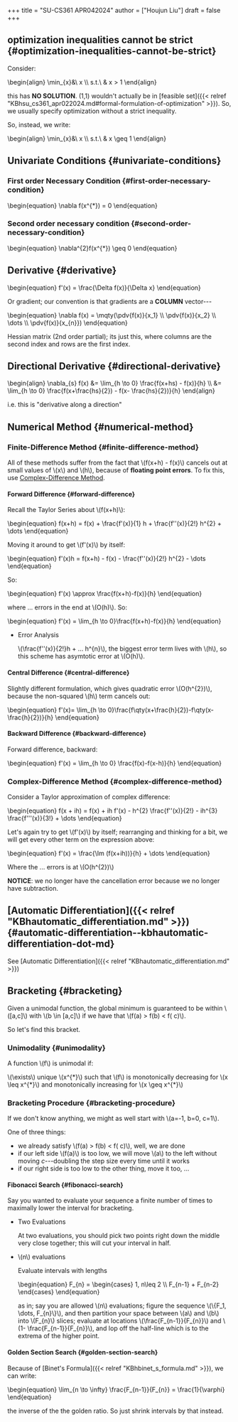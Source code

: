 +++
title = "SU-CS361 APR042024"
author = ["Houjun Liu"]
draft = false
+++

## optimization inequalities cannot be strict {#optimization-inequalities-cannot-be-strict}

Consider:

\begin{align}
\min\_{x}&\ x \\\\
s.t.\ & x > 1
\end{align}

this has **NO SOLUTION**. (1,1) wouldn't actually be in [feasible set]({{< relref "KBhsu_cs361_apr022024.md#formal-formulation-of-optimization" >}}). So, we usually specify optimization without a strict inequality.

So, instead, we write:

\begin{align}
\min\_{x}&\ x \\\\
s.t.\ & x \geq  1
\end{align}


## Univariate Conditions {#univariate-conditions}


### First order Necessary Condition {#first-order-necessary-condition}

\begin{equation}
\nabla f(x^{\*}) = 0
\end{equation}


### Second order necessary condition {#second-order-necessary-condition}

\begin{equation}
\nabla^{2}f(x^{\*}) \geq 0
\end{equation}


## Derivative {#derivative}

\begin{equation}
f'(x) = \frac{\Delta f(x)}{\Delta x}
\end{equation}

Or gradient; our convention is that gradients are a **COLUMN** vector---

\begin{equation}
\nabla f(x) = \mqty(\pdv{f(x)}{x\_1} \\\ \pdv{f(x)}{x\_2} \\\ \dots \\\ \pdv{f(x)}{x\_{n}})
\end{equation}

Hessian matrix (2nd order partial); its just this, where columns are the second index and rows are the first index.


## Directional Derivative {#directional-derivative}

\begin{align}
\nabla\_{s} f(x) &= \lim\_{h \to 0} \frac{f(x+hs) - f(x)}{h}  \\\\
&= \lim\_{h \to 0} \frac{f(x+\frac{hs}{2}) - f(x- \frac{hs}{2})}{h}
\end{align}

i.e. this is "derivative along a direction"


## Numerical Method {#numerical-method}


### Finite-Difference Method {#finite-difference-method}

All of these methods suffer from the fact that \\(f(x+h) - f(x)\\) cancels out at small values of \\(x\\) and \\(h\\), because of **floating point errors**. To fix this, use [Complex-Difference Method](#complex-difference-method).


#### Forward Difference {#forward-difference}

Recall the Taylor Series about \\(f(x+h)\\):

\begin{equation}
f(x+h) = f(x) + \frac{f'(x)}{1} h + \frac{f''(x)}{2!} h^{2} + \dots
\end{equation}

Moving it around to get \\(f'(x)\\) by itself:

\begin{equation}
f'(x)h = f(x+h) - f(x) - \frac{f''(x)}{2!} h^{2} - \dots
\end{equation}

So:

\begin{equation}
f'(x) \approx \frac{f(x+h)-f(x)}{h}
\end{equation}

where $...$ errors in the end at \\(O(h)\\). So:

\begin{equation}
f'(x) = \lim\_{h \to 0}\frac{f(x+h)-f(x)}{h}
\end{equation}

<!--list-separator-->

-  Error Analysis

    \\(\frac{f''(x)}{2!}h + ... h^{n}\\), the biggest error term lives with \\(h\\), so this scheme has asymtotic error at \\(O(h)\\).


#### Central Difference {#central-difference}

Slightly different formulation, which gives quadratic error \\(O(h^{2})\\), because the non-squared \\(h\\) term cancels out:

\begin{equation}
f'(x)= \lim\_{h \to 0}\frac{f\qty(x+\frac{h}{2})-f\qty(x-\frac{h}{2})}{h}
\end{equation}


#### Backward Difference {#backward-difference}

Forward difference, backward:

\begin{equation}
f'(x) = \lim\_{h \to 0} \frac{f(x)-f(x-h)}{h}
\end{equation}


### Complex-Difference Method {#complex-difference-method}

Consider a Taylor approximation of complex difference:

\begin{equation}
f(x + ih) = f(x) + ih f'(x) - h^{2} \frac{f''(x)}{2!} - ih^{3} \frac{f'''(x)}{3!} + \dots
\end{equation}

Let's again try to get \\(f'(x)\\) by itself; rearranging and thinking for a bit, we will get every other term on the expression above:

\begin{equation}
f'(x) = \frac{\Im (f(x+ih))}{h} + \dots
\end{equation}

Where the $...$ errors is at \\(O(h^{2})\\)

**NOTICE**: we no longer have the cancellation error because we no longer have subtraction.


## [Automatic Differentiation]({{< relref "KBhautomatic_differentiation.md" >}}) {#automatic-differentiation--kbhautomatic-differentiation-dot-md}

See [Automatic Differentiation]({{< relref "KBhautomatic_differentiation.md" >}})


## Bracketing {#bracketing}

Given a unimodal function, the global minimum is guaranteed to be within \\([a,c]\\) with \\(b \in [a,c]\\) if we have that \\(f(a) > f(b) < f( c)\\).

So let's find this bracket.


### Unimodality {#unimodality}

A function \\(f\\) is unimodal if:

\\(\exists\\) unique \\(x^{\*}\\) such that \\(f\\) is monotonically decreasing for \\(x \leq x^{\*}\\) and monotonically increasing for \\(x \geq x^{\*}\\)


### Bracketing Procedure {#bracketing-procedure}

If we don't know anything, we might as well start with \\(a=-1, b=0, c=1\\).

One of three things:

-   we already satisfy \\(f(a) > f(b) < f( c)\\), well, we are done
-   if our left side \\(f(a)\\) is too low, we will move \\(a\\) to the left without moving $c$---doubling the step size every time until it works
-   if our right side is too low to the other thing, move it too, ...


#### Fibonacci Search {#fibonacci-search}

Say you wanted to evaluate your sequence a finite number of times to maximally lower the interval for bracketing.

<!--list-separator-->

-  Two Evaluations

    At two evaluations, you should pick two points right down the middle very close together; this will cut your interval in half.

<!--list-separator-->

-  \\(n\\) evaluations

    Evaluate intervals with lengths

    \begin{equation}
    F\_{n} =
    \begin{cases}
    1, n\leq 2 \\\\
    F\_{n-1} + F\_{n-2}
    \end{cases}
    \end{equation}

    as in; say you are allowed \\(n\\) evaluations; figure the sequence \\(\\{F\_1, \dots, F\_{n}\\}\\), and then partition your space between \\(a\\) and \\(b\\) into \\(F\_{n}\\) slices; evaluate at locations \\(\frac{F\_{n-1}}{F\_{n}}\\) and \\(1- \frac{F\_{n-1}}{F\_{n}}\\), and lop off the half-line which is to the extrema of the higher point.


#### Golden Section Search {#golden-section-search}

Because of [Binet's Formula]({{< relref "KBhbinet_s_formula.md" >}}), we can write:

\begin{equation}
\lim\_{n \to \infty} \frac{F\_{n-1}}{F\_{n}} = \frac{1}{\varphi}
\end{equation}

the inverse of the the golden ratio. So just shrink intervals by that instead.
